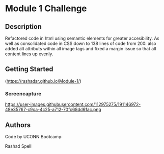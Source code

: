 # Module 1 Challenge

## Description

Refactored code in html using semantic elements for greater accesibility. As well as consolidated code in CSS down to 138 lines of code from 200. also added alt attributs within all image tags and fixed a margin issue so that all content lines up evenly.

## Getting Started

(https://rashadsr.github.io/Module-1/)

### Screencapture

https://user-images.githubusercontent.com/112975275/191146972-48e35767-c9ca-4c25-a712-70fc68dd61ac.png

## Authors

Code by UCONN Bootcamp

Rashad Spell


